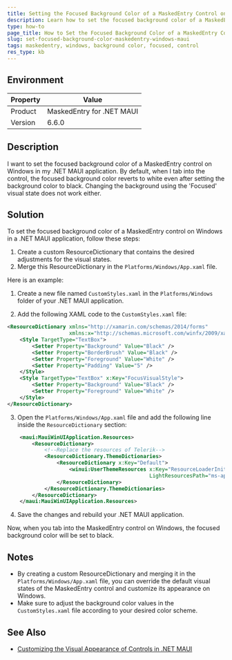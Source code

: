 ```yaml
---
title: Setting the Focused Background Color of a MaskedEntry Control on Windows
description: Learn how to set the focused background color of a MaskedEntry control on Windows in the MaskedEntry for .NET MAUI.
type: how-to
page_title: How to Set the Focused Background Color of a MaskedEntry Control on Windows | MaskedEntry for .NET MAUI
slug: set-focused-background-color-maskedentry-windows-maui
tags: maskedentry, windows, background color, focused, control
res_type: kb
---
```


## Environment

| Property | Value |
|----------|-------|
| Product | MaskedEntry for .NET MAUI |
| Version | 6.6.0 |

## Description

I want to set the focused background color of a MaskedEntry control on Windows in my .NET MAUI application. By default, when I tab into the control, the focused background color reverts to white even after setting the background color to black. Changing the background using the 'Focused' visual state does not work either.

## Solution

To set the focused background color of a MaskedEntry control on Windows in a .NET MAUI application, follow these steps:

1. Create a custom ResourceDictionary that contains the desired adjustments for the visual states.
2. Merge this ResourceDictionary in the `Platforms/Windows/App.xaml` file.

Here is an example:

1. Create a new file named `CustomStyles.xaml` in the `Platforms/Windows` folder of your .NET MAUI application.

2. Add the following XAML code to the `CustomStyles.xaml` file:

```xml
<ResourceDictionary xmlns="http://xamarin.com/schemas/2014/forms"
                    xmlns:x="http://schemas.microsoft.com/winfx/2009/xaml">
    <Style TargetType="TextBox">
        <Setter Property="Background" Value="Black" />
        <Setter Property="BorderBrush" Value="Black" />
        <Setter Property="Foreground" Value="White" />
        <Setter Property="Padding" Value="5" />
    </Style>
    <Style TargetType="TextBox" x:Key="FocusVisualStyle">
        <Setter Property="Background" Value="Black" />
        <Setter Property="Foreground" Value="White" />
    </Style>
</ResourceDictionary>
```

3. Open the `Platforms/Windows/App.xaml` file and add the following line inside the `ResourceDictionary` section:

```xml
    <maui:MauiWinUIApplication.Resources>
        <ResourceDictionary>
            <!--Replace the resources of Telerik-->
            <ResourceDictionary.ThemeDictionaries>
                <ResourceDictionary x:Key="Default">
                    <winui:UserThemeResources x:Key="ResourceLoaderInitializer"
                                              LightResourcesPath="ms-appx:///Platforms/Windows/CustomStyles.xaml"/>
                </ResourceDictionary>
            </ResourceDictionary.ThemeDictionaries>
        </ResourceDictionary>
    </maui:MauiWinUIApplication.Resources>
```

4. Save the changes and rebuild your .NET MAUI application.

Now, when you tab into the MaskedEntry control on Windows, the focused background color will be set to black.

## Notes

- By creating a custom ResourceDictionary and merging it in the `Platforms/Windows/App.xaml` file, you can override the default visual states of the MaskedEntry control and customize its appearance on Windows.
- Make sure to adjust the background color values in the `CustomStyles.xaml` file according to your desired color scheme.

## See Also

- [Customizing the Visual Appearance of Controls in .NET MAUI](https://docs.microsoft.com/en-us/dotnet/maui/user-interface/customize-controls/)
